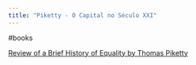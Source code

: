 ```yaml
---
title: "Piketty - O Capital no Século XXI"
---
```


#books

[Review of a Brief History of Equality by Thomas Piketty](https://www.city-journal.org/review-of-a-brief-history-of-equality-by-thomas-piketty)

